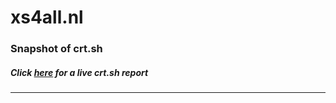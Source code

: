 # xs4all.nl
### Snapshot of crt.sh
##### Click [here](https://crt.sh/?q=83618F932D6947744D5ECCA299D4B2820C01483947BD16BE814E683F7436BE24) for a live crt.sh report

---
